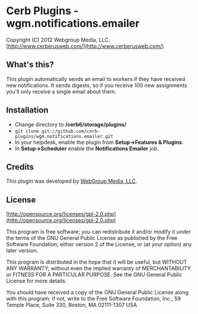 Cerb Plugins - wgm.notifications.emailer
===========================================
Copyright (C) 2012 Webgroup Media, LLC.  
[http://www.cerberusweb.com/](http://www.cerberusweb.com/)  

What's this?
------------
This plugin automatically sends an email to workers if they have received new notifications.  It sends digests, so if you receive 100 new assignments you'll only receive a single email about them.

Installation
------------
* Change directory to **/cerb6/storage/plugins/**
* `git clone git://github.com/cerb-plugins/wgm.notifications.emailer.git`
* In your helpdesk, enable the plugin from **Setup->Features & Plugins**.
* In **Setup->Scheduler** enable the **Notifications Emailer** job.

Credits
-------
This plugin was developed by [WebGroup Media, LLC](http://www.cerberusweb.com/).

License
-------

[http://opensource.org/licenses/gpl-2.0.php](http://opensource.org/licenses/gpl-2.0.php)  

This program is free software; you can redistribute it and/or modify it under the terms of the GNU General Public License as published by the Free Software Foundation; either version 2 of the License, or (at your option) any later version.

This program is distributed in the hope that it will be useful, but WITHOUT ANY WARRANTY; without even the implied warranty of MERCHANTABILITY or FITNESS FOR A PARTICULAR PURPOSE. See the GNU General Public License for more details.

You should have received a copy of the GNU General Public License along with this program; if not, write to the Free Software Foundation, Inc., 59 Temple Place, Suite 330, Boston, MA 02111-1307 USA
